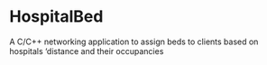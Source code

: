 # HospitalBed
A C/C++ networking application to assign beds to clients based on hospitals ‘distance and their occupancies
